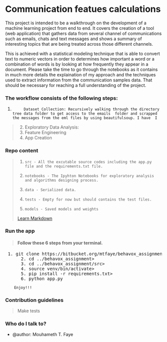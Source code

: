 # Communication featues calculations #

This project is intended to be a walkthrough on the development of a machine learning project from end to end. It covers the creation of a tool (web application) that gathers data from several channel of communications such as emails, chats and text messages and shows a summary of interesting topics that are being treated across those different channels.

This is achieved with a statistical modeling technique that is able to convert text to numeric vectors in order to determines how important a word or a combination of words is by looking at how frequently they appear in a document. Please take the time to go through the notebooks as it contains in much more details the explaination of my approach and the techniques used to extract information from the communication samples data. That should be necessary for reaching a full understanding of the project.


### The workflow consists of the following steps:

1. 			Dataset Collection: Recursively walking through the directory tree data folder to get access to the emails  folder and scrapped the messages from the eml files by using beautifulsoup. I have  I  
> 2. Exploratory Data Analysis: 
> 3. Feature Engineering
> 4. App Creation 



### Repo content ###

> 1.	 src - All the excutable source codes including the app.py file and the requirements.txt file.
> 2.	 notebooks - The Ipyhton Notebooks for exploratory analysis and algorithms designing process.
> 3.	 data - Serialized data.
> 4.	 tests - Empty for now but should contains the test files.
> 5.	 models - Saved models and weights
> [Learn Markdown](https://bitbucket.org/tutorials/markdowndemo)


### Run the app ###

> #### Follow these 6 steps from your terminal.
> 
<pre> 1. git clone https://bitbucket.org/mtfaye/behavox_assignment.git
	  2. cd ../behavox_assignment>
	  3. cd ../behavox_assignment/src>
	  4. source venv/bin/activate>
	  5. pip install -r requirements.txt>
	  6. python app.py</pre>

	    Enjoy!!!


### Contribution guidelines ###

>  Make tests


### Who do I talk to? ###

* @author: Mouhameth T. Faye